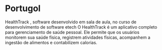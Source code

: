 # Portugol
HealthTrack , software desenvolvido em sala de aula, no curso de desenvolvimento de software etech
O HealthTrack é um aplicativo completo para gerenciamento de saúde pessoal.
 Ele permite que os usuários monitorem sua saúde física, registrem atividades físicas, acompanhem a ingestão de alimentos e contabilizem calorias.
